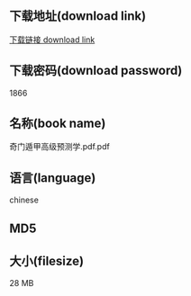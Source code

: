 ## 下载地址(download link)
[下载链接 download link](https://voluble-croquembouche-d321dc.netlify.app/?s=%E5%A5%87%E9%97%A8%E9%81%81%E7%94%B2%E9%AB%98%E7%BA%A7%E9%A2%84%E6%B5%8B%E5%AD%A6.pdf)

## 下载密码(download password)
1866

## 名称(book name)
奇门遁甲高级预测学.pdf.pdf

## 语言(language)
chinese

## MD5


## 大小(filesize)
28 MB
